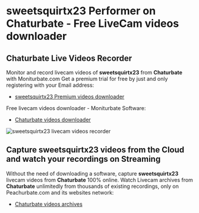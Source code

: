 # sweetsquirtx23 Performer on Chaturbate - Free LiveCam videos downloader

## Chaturbate Live Videos Recorder

Monitor and record livecam videos of **sweetsquirtx23** from **Chaturbate** with Moniturbate.com
Get a premium trial for free by just and only registering with your Email address:
* [sweetsquirtx23 Premium videos downloader](https://moniturbate.com/request-demo-licence-key.html)

Free livecam videos downloader - Moniturbate Software:
* [Chaturbate videos downloader](https://moniturbate.com/moniturbate-download-software.html)

![sweetsquirtx23 livecam videos recorder](https://peachurnet.com/templates/moniturbate-software.png)


## Capture sweetsquirtx23 videos from the Cloud and watch your recordings on Streaming

Without the need of downloading a software, capture **sweetsquirtx23** livecam videos from **Chaturbate** 100% online.
Watch Livecam archives from **Chaturbate** unlimitedly from thousands of existing recordings, only on Peachurbate.com and its websites network:
* [Chaturbate videos archives](https://peachurnet.com/)